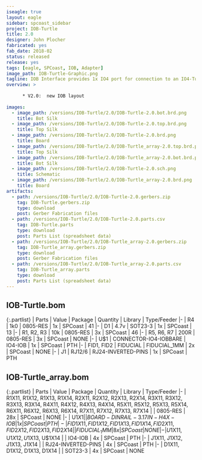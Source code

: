 ```yaml
---
iseagle: true
layout: eagle
sidebar: spcoast_sidebar
project: IOB-Turtle
title: 2.0
designer: John Plocher
fabricated: yes
fab_date: 2018-02
status: released
release: yes
tags: [eagle, SPCoast, IOB, Adapter]
image_path: IOB-Turtle-Graphic.png
tagline: IOB Interface provides 1x IO4 port for connection to an IO4-Turtle
overview: >
    
      * V2.0:  new IOB layout
    
images:
  - image_path: /versions/IOB-Turtle/2.0/IOB-Turtle-2.0.bot.brd.png
    title: Bot Silk
  - image_path: /versions/IOB-Turtle/2.0/IOB-Turtle-2.0.top.brd.png
    title: Top Silk
  - image_path: /versions/IOB-Turtle/2.0/IOB-Turtle-2.0.brd.png
    title: Board
  - image_path: /versions/IOB-Turtle/2.0/IOB-Turtle_array-2.0.top.brd.png
    title: Top Silk
  - image_path: /versions/IOB-Turtle/2.0/IOB-Turtle_array-2.0.bot.brd.png
    title: Bot Silk
  - image_path: /versions/IOB-Turtle/2.0/IOB-Turtle-2.0.sch.png
    title: Schematic
  - image_path: /versions/IOB-Turtle/2.0/IOB-Turtle_array-2.0.brd.png
    title: Board
artifacts:
  - path: /versions/IOB-Turtle/2.0/IOB-Turtle-2.0.gerbers.zip
    tag: IOB-Turtle.gerbers.zip
    type: download
    post: Gerber Fabrication files
  - path: /versions/IOB-Turtle/2.0/IOB-Turtle-2.0.parts.csv
    tag: IOB-Turtle.parts
    type: download
    post: Parts List (spreadsheet data)
  - path: /versions/IOB-Turtle/2.0/IOB-Turtle_array-2.0.gerbers.zip
    tag: IOB-Turtle_array.gerbers.zip
    type: download
    post: Gerber Fabrication files
  - path: /versions/IOB-Turtle/2.0/IOB-Turtle_array-2.0.parts.csv
    tag: IOB-Turtle_array.parts
    type: download
    post: Parts List (spreadsheet data)
---
```


## IOB-Turtle.bom

{:.partlist}
| Parts | Value | Package | Quantity | Library | Type/Feeder
|-
| R4 | 1k0 | 0805-RES | 1x | SPCoast | 41
|-
| D1 | 4.7v | SOT23-3 | 1x | SPCoast | 13
|-
| R1, R2, R3 | 10k | 0805-RES | 3x | SPCoast | 46
|-
| R5, R6, R7 | 200R | 0805-RES | 3x | SPCoast | NONE
|-
| U$1 | CONNECTOR-IO4-IOBBARE | IO4-IOB | 1x | SPCoast | PTH
|-
| FID1, FID2 | FIDUCIAL | FIDUCIAL_1MM | 2x | SPCoast | NONE
|-
| J1 | RJ12/6 | RJ24-INVERTED-PINS | 1x | SPCoast | PTH

## IOB-Turtle_array.bom

{:.partlist}
| Parts | Value | Package | Quantity | Library | Type/Feeder
|-
| R1X11, R1X12, R1X13, R1X14, R2X11, R2X12, R2X13, R2X14, R3X11, R3X12, R3X13, R3X14, R4X11, R4X12, R4X13, R4X14, R5X11, R5X12, R5X13, R5X14, R6X11, R6X12, R6X13, R6X14, R7X11, R7X12, R7X13, R7X14 |  | 0805-RES | 28x | SPCoast | NONE
|-
| U$1X1 |  | BOARD-DINRAIL-3.17IN-H4X-IOB | 1x | SPCoast | PTH
|-
| FID1X11, FID1X12, FID1X13, FID1X14, FID2X11, FID2X12, FID2X13, FID2X14 |  | FIDUCIAL_1MM | 8x | SPCoast | NONE
|-
| U$1X11, U$1X12, U$1X13, U$1X14 |  | IO4-IOB | 4x | SPCoast | PTH
|-
| J1X11, J1X12, J1X13, J1X14 |  | RJ24-INVERTED-PINS | 4x | SPCoast | PTH
|-
| D1X11, D1X12, D1X13, D1X14 |  | SOT23-3 | 4x | SPCoast | NONE
